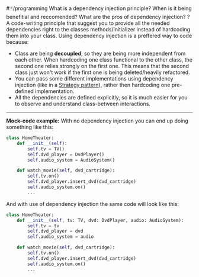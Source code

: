 #🃏/programming
What is a dependency injection principle? When is it being benefitial and reccomended? What are the pros of dependency injection?
?
A code-writing principle that suggest you to provide all the needed dependencies right to the classes methods/initializer instead of hardcoding them into your class. Using dependency injection is a preffered way to code because:
- Class are being **decoupled**, so they are being more independent from each other. When hardcoding one class functional to the other class, the second one relies strongly on the first one. This means that the second class just won't work if the first one is being deleted/heavily refactored.
- You can pass some different implementations using dependency injection (like in a [Strategy pattern](Design%20Patterns/Strategy%20pattern.md)), rather then hardcoding one pre-defined implementation.
- All the dependencies are defined explicitly, so it is much easier for you to observe and understand class-between interactions.
------------------------------------------------------------
**Mock-code example:**
With no dependency injection you can end up doing something like this:
```python
class HomeTheater:
	def __init__(self):
		self.tv = TV()
		self.dvd_player = DvdPlayer()
		self.audio_system = AudioSystem()

	def watch_movie(self, dvd_cartridge):
		self.tv.on()
		self.dvd_player.insert_dvd(dvd_cartridge)
		self.audio_system.on()
		...
```
And with use of dependency injection the same code will look like this:
```python
class HomeTheater:
	def __init__(self, tv: TV, dvd: DvdPlayer, audio: AudioSystem):
		self.tv = tv
		self.dvd_player = dvd
		self.audio_system = audio

	def watch_movie(self, dvd_cartridge):
		self.tv.on()
		self.dvd_player.insert_dvd(dvd_cartridge)
		self.audio_system.on()
		...
```
<!--SR:!2027-05-08,729,330-->

